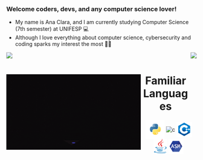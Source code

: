 ### Welcome coders, devs, and any computer science lover!

- My name is Ana Clara, and I am currently studying Computer Science (7th semester) at UNIFESP 💻
- Although I love everything about computer science, cybersecurity and coding sparks my interest the most 👨‍💻

<div>  
  <img  height="170em" src="https://github-readme-stats.vercel.app/api?username=AnaMueller&show_icons=true&theme=&include_all_commits=true&count_private=true"/>
  <img align="right" height="170em" src="https://github-readme-stats-ruby-one.vercel.app/api/top-langs/?username=AnaMueller&layout=compact&langs_count=16&theme="/>
  
<div  align="center"> 
  <img align="left" height="200" alt="coding-time" src="mulher.gif">
  <h1 align="center">Familiar Languages</h1>
  <img align="center" height="50" width="50" alt="python"  src=python-removebg-preview.png>
  <img align="center" height="35" width="30" alt="c"  src="https://upload.wikimedia.org/wikipedia/commons/thumb/1/18/C_Programming_Language.svg/695px-C_Programming_Language.svg.png">
  <img align="center" height="40" width="40" alt="c++"  src=c++remove.png>
   <img align="center" height="40" width="35" alt="java"  src=java-removebg-preview.png>
   <img align="center" height="40" width="40" alt="assembly"  src=Assembly-logo-removebg-preview.png>
</div><br>

<!--
**anamueller/AnaMueller** is a ✨ _special_ ✨ repository because its `README.md` (this file) appears on your GitHub profile.

Here are some ideas to get you started:

- 🔭 I’m currently working on ...
- 🌱 I’m currently learning ...
- 👯 I’m looking to collaborate on ...
- 🤔 I’m looking for help with ...
- 💬 Ask me about ...
- 📫 How to reach me: ...
- 😄 Pronouns: ...
- ⚡ Fun fact: ...
-->
